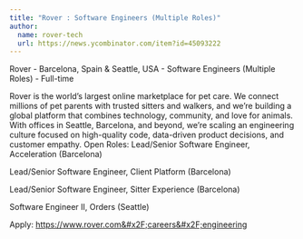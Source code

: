```yaml
---
title: "Rover : Software Engineers (Multiple Roles)"
author:
  name: rover-tech
  url: https://news.ycombinator.com/item?id=45093222
---
```

Rover - Barcelona, Spain &amp; Seattle, USA - Software Engineers (Multiple Roles) - Full-time

Rover is the world’s largest online marketplace for pet care. We connect millions of pet parents with trusted sitters and walkers, and we’re building a global platform that combines technology, community, and love for animals. With offices in Seattle, Barcelona, and beyond, we’re scaling an engineering culture focused on high-quality code, data-driven product decisions, and customer empathy.
Open Roles:
Lead&#x2F;Senior Software Engineer, Acceleration (Barcelona)

Lead&#x2F;Senior Software Engineer, Client Platform (Barcelona)

Lead&#x2F;Senior Software Engineer, Sitter Experience (Barcelona)

Software Engineer II, Orders (Seattle)

Apply: <a href="https:&#x2F;&#x2F;www.rover.com&#x2F;careers&#x2F;engineering" rel="nofollow">https:&#x2F;&#x2F;www.rover.com&#x2F;careers&#x2F;engineering</a>
<JobApplication />
